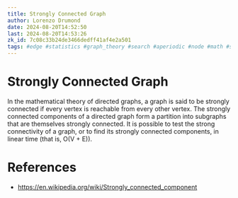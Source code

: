```yaml
---
title: Strongly Connected Graph
author: Lorenzo Drumond
date: 2024-08-20T14:52:50
last: 2024-08-20T14:53:26
zk_id: 7c08c33b24de3466dedff41af4e2a501
tags: #edge #statistics #graph_theory #search #aperiodic #node #math #strongly_connected #pagerank #machine_learning #programming #algorithm #markov #chains
---
```



# Strongly Connected Graph

In the mathematical theory of directed graphs, a graph is said to be strongly connected if every vertex is reachable from every other vertex. The strongly connected components of a directed graph form a partition into subgraphs that are themselves strongly connected. It is possible to test the strong connectivity of a graph, or to find its strongly connected components, in linear time (that is, O(V + E)).

# References

- https://en.wikipedia.org/wiki/Strongly_connected_component
